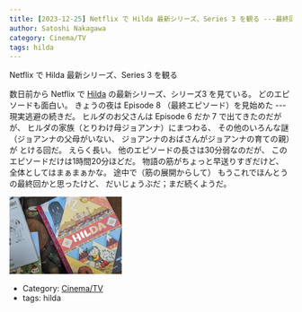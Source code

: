```yaml
---
title: [2023-12-25] Netflix で Hilda 最新シリーズ、Series 3 を観る ---最終回かと心配した・・・
author: Satoshi Nakagawa
category: Cinema/TV
tags: hilda
---
```


Netflix で Hilda 最新シリーズ、Series 3 を観る

 数日前から Netflix で
[Hilda](https://www.netflix.com/jp/title/80115346) の最新シリーズ、シリーズ3 を見ている。
どのエピソードも面白い。
きょうの夜は Episode 8 （最終エピソード）を見始めた ---
現実逃避の続きだ。
ヒルダのお父さんは Episode 6 だか 7 で出てきたのだがが、
ヒルダの家族（とりわけ母ジョアンナ）にまつわる、
その他のいろんな謎（ジョアンナの父母がいない、
ジョアンナのおばさんがジョアンナの育ての親）が
とける回だ。
えらく長い。
他のエピソードの長さは30分弱なのだが、
このエピソードだけは1時間20分ほどだ。
物語の筋がちょっと早送りすぎだけど、
全体としてはまぁまぁかな。
途中で（筋の展開からして）
もうこれでほんとうの最終回かと思ったけど、
だいじょうぶだ；まだ続くようだ。

<a href="/pict/2023-12-25-hilda.jpg">
<img src="/pict/2023-12-25-hilda.jpg" alt="これは本の Hilda です" width="200"/></a>

- Category: [Cinema/TV](https://merapano.github.io/categories.html#Cinema/TV)
- tags: hilda
